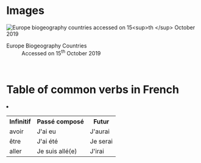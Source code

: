 <h1> Images </h1>
<img src="https://upload.wikimedia.org/wikipedia/commons/3/39/Europe_biogeography_countries.svg" alt=" Europe biogeography countries accessed on 15<sup>th </sup> October 2019" >
<dl>
  <dt>Europe Biogeography Countries</dt>
  <dd> Accessed on 15<sup>th</sup> October 2019</dd>

</dl>
<br>
<h1> Table of common verbs in French </h1>
<table> 
  <li lang="fr">
  <tr> <th> Infinitif </th><th> Passé composé </th> <th> Futur </th>
    <tr> <td> avoir </td> <td> J'ai eu </td> <td> J'aurai </td> </tr>
    <tr> <td> être </td> <td> J'ai été </td> <td> Je serai </td> </tr>
    <tr> <td> aller </td> <td> Je suis allé(e) </td> <td> J'irai </td> </tr>
 </table>
